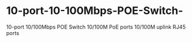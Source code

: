 # 10-port-10-100Mbps-POE-Switch-
10-port 10/100Mbps POE Switch 10/100M PoE ports 10/100M uplink RJ45 ports
